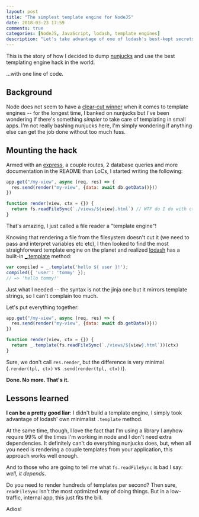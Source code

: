 ```yaml
---
layout: post
title: "The simplest template engine for NodeJS"
date: 2018-03-23 17:59
comments: true
categories: [NodeJS, JavaScript, lodash, template engines]
description: "Let's take advantage of one of lodash's best-kept secrets and use the simplest template engine for Node."
---
```


This is the story of how I decided to dump [nunjucks](https://mozilla.github.io/nunjucks/) and use the best
templating engine hack in the world.

...with one line of code.

<!-- more -->

## Background

Node does not seem to have a [clear-cut winner](https://github.com/tj/consolidate.js/#supported-template-engines) when it comes to template engines --
for the longest time, I banked on nunjucks but I've been wondering if there's
something *simpler* to take care of templating in small apps.
I'm not really bashing nunjucks here, I'm simply wondering if anything else can
get the job done without too much fuss.

## Mounting the hack

Armed with an [express](https://expressjs.com/), a couple
routes, 2 database queries and more documentation in the README than LoCs, I
started writing the following:

``` js
app.get("/my-view", async (req, res) => {
  res.send(render("my-view", {data: await db.getData()}))
})

function render(view, ctx = {}) {
  return fs.readFileSync(`./views/${view}.html`) // WTF do I do with ctx?
}
```

That's amazing, I just called a file reader a "template engine"!

Knowing that rendering a file from the filesystem doesn't cut it (we need to pass and interpret variables etc etc), I then looked
to find the most straighforward template engine on the planet and realized [lodash](https://lodash.com/docs/4.17.5)
has a built-in [_.template](https://lodash.com/docs/4.17.5#template) method:

``` js
var compiled = _.template('hello ${ user }!');
compiled({ 'user': 'tommy' });
// => 'hello tommy!'
```

Just what I needed -- the syntax is not the jinja one but it mirrors
template strings, so I can't complain too much.

Let's put everything together:

``` js
app.get("/my-view", async (req, res) => {
  res.send(render("my-view", {data: await db.getData()}))
})

function render(view, ctx = {}) {
  return _.template(fs.readFileSync(`./views/${view}.html`))(ctx)
}
```

Sure, we don't call `res.render`, but the difference is very minimal
(`.render(tpl, ctx)` vs `.send(render(tpl, ctx))`).

**Done. No more. That's it.**

## Lessons learned

**I can be a pretty good liar**: I didn't build a template engine, I simply took advantage
of lodash' own minimalist `.template` method.

At the same time, though, I love
the fact that I'm using a library I anyhow require 99% of the times I'm working in node
and I don't need extra dependencies. It definitely can't do everything nunjucks
does, but, when all you need is rendering a couple templates from your application,
this approach works well enough.

And to those who are going to tell me what `fs.readFileSync` is bad I say: *well, it depends*.

Do you need to render hundreds of templates per second? Then sure, `readFileSync`
isn't the most optimized way of doing things. But in a low-traffic, internal app,
this just fits the bill.

Adios!
